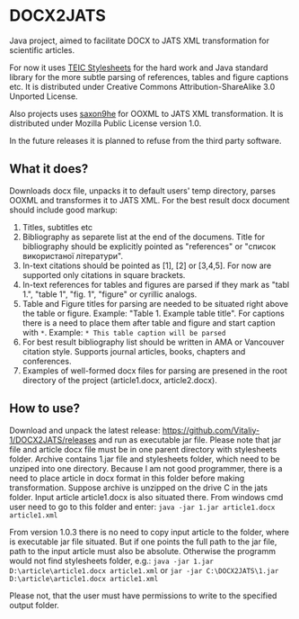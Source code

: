 # DOCX2JATS
Java project, aimed to facilitate DOCX to JATS XML transformation for scientific articles.

For now it uses [TEIC Stylesheets](https://github.com/TEIC/Stylesheets) for the hard work and Java standard library for the more subtle parsing of references, tables and figure captions etc. It is distributed under Creative Commons Attribution-ShareAlike 3.0
Unported License.

Also projects uses [saxon9he](http://saxon.sourceforge.net/) for OOXML to JATS XML transformation. It is distributed under Mozilla Public License version 1.0.

In the future releases it is planned to refuse from the third party software.

## What it does?
Downloads docx file, unpacks it to default users' temp directory, parses OOXML and transformes it to JATS XML. For the best result docx document should include good markup: 
1. Titles, subtitles etc  
2. Bibliography as separete list at the end of the documens. Title for bibliography should be explicitly pointed as "references" or "список використаної літератури". 
3. In-text citations should be pointed as [1], [2] or [3,4,5]. For now are supported only citations in square brackets.
4. In-text references for tables and figures are parsed if they mark as "tabl 1.", "table 1", "fig. 1", "figure" or cyrillic analogs.
5. Table and Figure titles for parsing are needed to be situated right above the table or figure. Example: "Table 1. Example table title". For captions there is a need to place them after table and figure and start caption with `*`. Example: `* This table caption will be parsed`
6. For best result bibliography list should be written in AMA or Vancouver citation style. Supports journal articles, books, chapters and conferences. 
7. Examples of well-formed docx files for parsing are presened in the root directory of the project (article1.docx, article2.docx).

## How to use?
Download and unpack the latest release: https://github.com/Vitaliy-1/DOCX2JATS/releases and
run as executable jar file. Please note that jar file and article docx file must be in one parent directory with stylesheets folder.
Archive contains 1.jar file and stylesheets folder, which need to be unziped into one directory. Because I am not good programmer, there is a need to place article in docx format in this folder before making transformation. Suppose archive is unzipped on the drive C in the jats folder. Input article article1.docx is also situated there. From windows cmd user need to go to this folder and enter:
`java -jar 1.jar article1.docx article1.xml`

From version 1.0.3 there is no need to copy input article to the folder, where is executable jar file situated. But if one points the full path to the jar file, path to the input article must also be absolute. Otherwise the programm would not find stylesheets folder, e.g.:
`java -jar 1.jar D:\article\article1.docx article1.xml` or `jar -jar C:\DOCX2JATS\1.jar D:\article\article1.docx article1.xml` 

Please not, that the user must have permissions to write to the specified output folder. 
